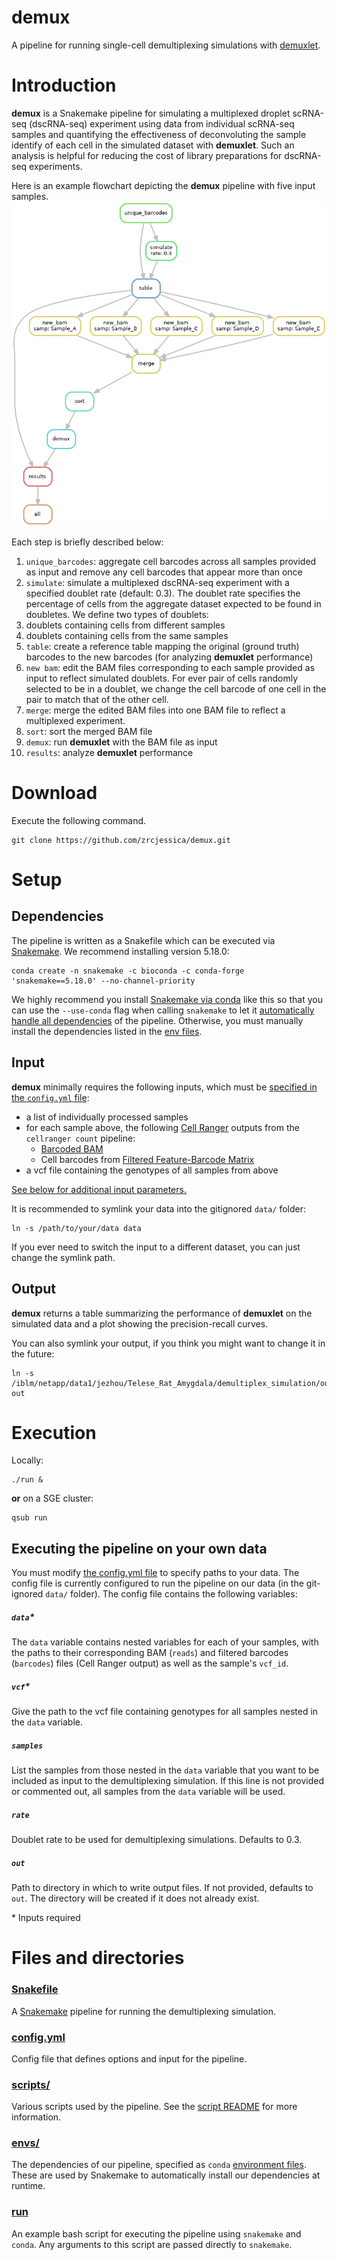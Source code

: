# demux
A pipeline for running single-cell demultiplexing simulations with [demuxlet](https://github.com/statgen/demuxlet).

# Introduction 
**demux** is a Snakemake pipeline for simulating a multiplexed droplet scRNA-seq (dscRNA-seq) experiment using data from individual scRNA-seq samples and quantifying the effectiveness of deconvoluting the sample identify of each cell in the simulated dataset with **demuxlet**. Such an analysis is helpful for reducing the cost of library preparations for dscRNA-seq experiments.

Here is an example flowchart depicting the **demux** pipeline with five input samples.
![flowchart](dag.png)

Each step is briefly described below:
1. `unique_barcodes`: aggregate cell barcodes across all samples provided as input and remove any cell barcodes that appear more than once
2. `simulate`: simulate a multiplexed dscRNA-seq experiment with a specified doublet rate (default: 0.3). The doublet rate specifies the percentage of cells from the aggregate dataset expected to be found in doubletes. We define two types of doublets:
  1. doublets containing cells from different samples
  2. doublets containing cells from the same samples
3. `table`: create a reference table mapping the original (ground truth) barcodes to the new barcodes (for analyzing **demuxlet** performance)
4. `new bam`: edit the BAM files corresponding to each sample provided as input to reflect simulated doublets. For ever pair of cells randomly selected to be in a doublet, we change the cell barcode of one cell in the pair to match that of the other cell. 
5. `merge`: merge the edited BAM files into one BAM file to reflect a multiplexed experiment.
6. `sort`: sort the merged BAM file
7. `demux`: run **demuxlet** with the BAM file as input
8. `results`: analyze **demuxlet** performance

# Download
Execute the following command.
```
git clone https://github.com/zrcjessica/demux.git
```

# Setup
## Dependencies
The pipeline is written as a Snakefile which can be executed via [Snakemake](https://snakemake.readthedocs.io). We recommend installing version 5.18.0:
```
conda create -n snakemake -c bioconda -c conda-forge 'snakemake==5.18.0' --no-channel-priority
```
We highly recommend you install [Snakemake via conda](https://snakemake.readthedocs.io/en/stable/getting_started/installation.html#installation-via-conda) like this so that you can use the `--use-conda` flag when calling `snakemake` to let it [automatically handle all dependencies](https://snakemake.readthedocs.io/en/stable/snakefiles/deployment.html#integrated-package-management) of the pipeline. Otherwise, you must manually install the dependencies listed in the [env files](envs).

## Input
**demux** minimally requires the following inputs, which must be [specified in the `config.yml` file](https://github.com/zrcjessica/demux#executing-the-pipeline-on-your-own-data): 
- a list of individually processed samples 
- for each sample above, the following [Cell Ranger](https://support.10xgenomics.com/single-cell-gene-expression/software/pipelines/latest/output/overview) outputs from the `cellranger count` pipeline:
  - [Barcoded BAM](https://support.10xgenomics.com/single-cell-gene-expression/software/pipelines/latest/output/overview#count)
  - Cell barcodes from [Filtered Feature-Barcode Matrix](https://support.10xgenomics.com/single-cell-gene-expression/software/pipelines/latest/output/matrices)
- a vcf file containing the genotypes of all samples from above

[See below for additional input parameters.](https://github.com/zrcjessica/demux#executing-the-pipeline-on-your-own-data)

It is recommended to symlink your data into the gitignored `data/` folder:
```
ln -s /path/to/your/data data
```
If you ever need to switch the input to a different dataset, you can just change the symlink path.

## Output
**demux** returns a table summarizing the performance of **demuxlet** on the simulated data and a plot showing the precision-recall curves. 

You can also symlink your output, if you think you might want to change it in the future:
```
ln -s /iblm/netapp/data1/jezhou/Telese_Rat_Amygdala/demultiplex_simulation/out out
```

# Execution
Locally:
```
./run &
```
__or__ on a SGE cluster:
```
qsub run
```

## Executing the pipeline on your own data
You must modify [the config.yml file](config.yml) to specify paths to your data. The config file is currently configured to run the pipeline on our data (in the git-ignored `data/` folder). The config file contains the following variables:
##### `data`*
The `data` variable contains nested variables for each of your samples, with the paths to their corresponding BAM (`reads`) and filtered barcodes (`barcodes`) files (Cell Ranger output) as well as the sample's `vcf_id`. 
##### `vcf`*
Give the path to the vcf file containing genotypes for all samples nested in the `data` variable.
##### `samples`
List the samples from those nested in the `data` variable that you want to be included as input to the demultiplexing simulation. If this line is not provided or commented out, all samples from the `data` variable will be used.
##### `rate` 
Doublet rate to be used for demultiplexing simulations. Defaults to 0.3.
##### `out` 
Path to directory in which to write output files. If not provided, defaults to `out`. The directory will be created if it does not already exist. 

\* Inputs required

# Files and directories
### [Snakefile](Snakefile)
A [Snakemake](https://snakemake.readthedocs.io/en/stable/) pipeline for running the demultiplexing simulation.

### [config.yml](config.yml)
Config file that defines options and input for the pipeline.

### [scripts/](scripts)
Various scripts used by the pipeline. See the [script README](scripts/README.md) for more information.

### [envs/](envs)
The dependencies of our pipeline, specified as `conda` [environment files](https://docs.conda.io/projects/conda/en/latest/user-guide/tasks/manage-environments.html#create-env-file-manually). These are used by Snakemake to automatically install our dependencies at runtime.

### [run](run)
An example bash script for executing the pipeline using `snakemake` and `conda`. Any arguments to this script are passed directly to `snakemake`.
